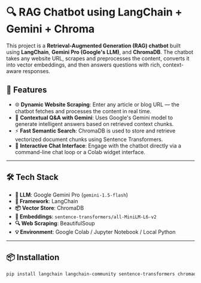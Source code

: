 # 🔍 RAG Chatbot using LangChain + Gemini + Chroma

This project is a **Retrieval-Augmented Generation (RAG) chatbot** built using **LangChain**, **Gemini Pro (Google's LLM)**, and **ChromaDB**. The chatbot takes any website URL, scrapes and preprocesses the content, converts it into vector embeddings, and then answers questions with rich, context-aware responses.

## 🚀 Features

- 🌐 **Dynamic Website Scraping**: Enter any article or blog URL — the chatbot fetches and processes the content in real time.
- 🧠 **Contextual Q&A with Gemini**: Uses Google's Gemini model to generate intelligent answers based on retrieved context chunks.
- ⚡ **Fast Semantic Search**: ChromaDB is used to store and retrieve vectorized document chunks using Sentence Transformers.
- 💬 **Interactive Chat Interface**: Engage with the chatbot directly via a command-line chat loop or a Colab widget interface.

---

## 🛠️ Tech Stack

- **🧠 LLM**: Google Gemini Pro (`gemini-1.5-flash`)
- **🔗 Framework**: LangChain
- **📦 Vector Store**: ChromaDB
- **🧬 Embeddings**: `sentence-transformers/all-MiniLM-L6-v2`
- **🔍 Web Scraping**: BeautifulSoup
- **💡 Environment**: Google Colab / Jupyter Notebook / Local Python

---

## 📦 Installation

```bash
pip install langchain langchain-community sentence-transformers chromadb google-generativeai bs4
